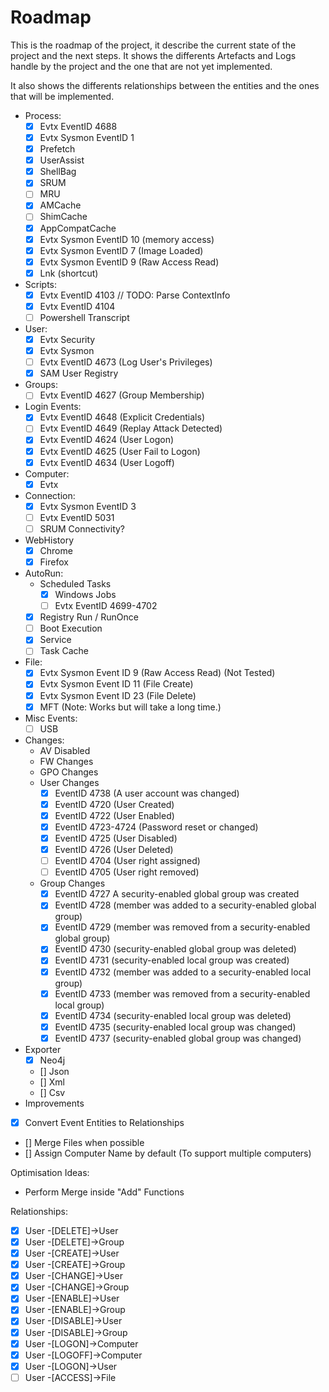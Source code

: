 # Roadmap

This is the roadmap of the project, it describe the current state of the project and the next steps.
It shows the differents Artefacts and Logs handle by the project and the one that are not yet implemented.

It also shows the differents relationships between the entities and the ones that will be implemented.

- Process:
  - [x] Evtx EventID 4688
  - [x] Evtx Sysmon EventID 1
  - [x] Prefetch
  - [x] UserAssist
  - [x] ShellBag
  - [x] SRUM
  - [ ] MRU
  - [x] AMCache
  - [ ] ShimCache
  - [x] AppCompatCache
  - [x] Evtx Sysmon EventID 10 (memory access)
  - [x] Evtx Sysmon EventID 7 (Image Loaded)
  - [x] Evtx Sysmon EventID 9 (Raw Access Read)
  - [x] Lnk (shortcut)
- Scripts:
  - [x] Evtx EventID 4103 // TODO: Parse ContextInfo
  - [x] Evtx EventID 4104
  - [ ] Powershell Transcript
- User:
  - [x] Evtx Security
  - [x] Evtx Sysmon
  - [ ] Evtx EventID 4673 (Log User's Privileges)
  - [x] SAM User Registry
- Groups:
  - [ ] Evtx EventID 4627 (Group Membership)
- Login Events:
  - [x] Evtx EventID 4648 (Explicit Credentials)
  - [ ] Evtx EventID 4649 (Replay Attack Detected)
  - [x] Evtx EventID 4624 (User Logon)
  - [x] Evtx EventID 4625 (User Fail to Logon)
  - [x] Evtx EventID 4634 (User Logoff)
- Computer:
  - [x] Evtx
- Connection:
  - [x] Evtx Sysmon EventID 3
  - [ ] Evtx EventID 5031
  - [ ] SRUM Connectivity?
- WebHistory
  - [x] Chrome
  - [x] Firefox
- AutoRun:
  - Scheduled Tasks
    - [x] Windows Jobs
    - [ ] Evtx EventID 4699-4702
  - [x] Registry Run / RunOnce
  - [ ] Boot Execution
  - [x] Service
  - [ ] Task Cache
- File:
  - [x] Evtx Sysmon Event ID 9 (Raw Access Read) (Not Tested)
  - [x] Evtx Sysmon Event ID 11 (File Create) 
  - [x] Evtx Sysmon Event ID 23 (File Delete)
  - [x] MFT (Note: Works but will take a long time.)
- Misc Events:
  - [ ] USB
- Changes:
  - AV Disabled
  - FW Changes
  - GPO Changes
  - User Changes
    - [x] EventID 4738 (A user account was changed)
    - [x] EventID 4720 (User Created)
    - [x] EventID 4722 (User Enabled)
    - [x] EventID 4723-4724 (Password reset or changed)
    - [x] EventID 4725 (User Disabled)
    - [x] EventID 4726 (User Deleted)
    - [ ] EventID 4704 (User right assigned)
    - [ ] EventID 4705 (User right removed)
  - Group Changes
    - [x] EventID	4727 	A security-enabled global group was created
    - [x] EventID	4728 	(member was added to a security-enabled global group)
    - [x] EventID	4729 	(member was removed from a security-enabled global group)
    - [x] EventID	4730 	(security-enabled global group was deleted)
    - [x] EventID	4731 	(security-enabled local group was created)
    - [x] EventID	4732 	(member was added to a security-enabled local group)
    - [x] EventID	4733 	(member was removed from a security-enabled local group)
    - [x] EventID	4734 	(security-enabled local group was deleted)
    - [x] EventID	4735 	(security-enabled local group was changed)
    - [x] EventID	4737 	(security-enabled global group was changed)
- Exporter
  - [x] Neo4j
  - [] Json
  - [] Xml
  - [] Csv
- Improvements
- [x] Convert Event Entities to Relationships
- [] Merge Files when possible
- [] Assign Computer Name by default (To support multiple computers)


Optimisation Ideas:
- Perform Merge inside "Add" Functions

Relationships:
- [x] User -[DELETE]->User
- [x] User -[DELETE]->Group
- [x] User -[CREATE]->User
- [x] User -[CREATE]->Group
- [x] User -[CHANGE]->User
- [x] User -[CHANGE]->Group
- [x] User -[ENABLE]->User
- [x] User -[ENABLE]->Group
- [x] User -[DISABLE]->User
- [x] User -[DISABLE]->Group
- [x] User -[LOGON]->Computer
- [x] User -[LOGOFF]->Computer
- [x] User -[LOGON]->User
- [ ] User -[ACCESS]->File
